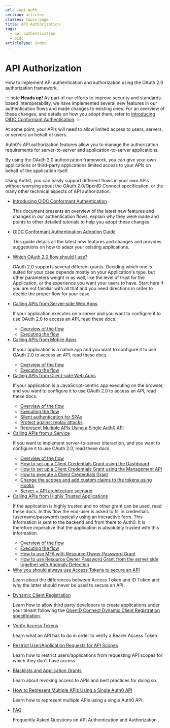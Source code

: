 ```yaml
---
url: /api-auth
section: articles
classes: topic-page
title: API Authorization
tags:
  - api-authentication
  - oidc
articleType: index
---
```


<div class="topic-page-header">
  <div data-name="example" class="topic-page-badge"></div>
  <h1>API Authorization</h1>
  <p>
    How to implement API authentication and authorization using the OAuth 2.0 authorization framework.
  </p>
</div>

::: note
<strong>Heads up!</strong> As part of our efforts to improve security and standards-based interoperability, we have implemented several new features in our authentication flows and made changes to existing ones. For an overview of these changes, and details on how you adopt them, refer to <a href="/api-auth/intro">Introducing OIDC Conformant Authentication</a>.
:::

At some point, your APIs will need to allow limited access to users, servers, or servers on behalf of users.

Auth0's API authorization features allow you to manage the authorization requirements for server-to-server and application-to-server applications.

By using the OAuth 2.0 authorization framework, you can give your own applications or third-party applications limited access to your APIs on behalf of the application itself.

Using Auth0, you can easily support different flows in your own APIs without worrying about the OAuth 2.0/OpenID Connect specification, or the many other technical aspects of API authorization.

<ul class="topic-links">
  <li>
    <i class="icon icon-budicon-715"></i><a href="/api-auth/intro">Introducing OIDC Conformant Authentication</a>
    <p>
      This document presents an overview of the latest new features and changes in our authentication flows, explain why they were made and points to other detailed tutorials to help you adopt these changes.
    </p>
  </li>
  <li>
    <i class="icon icon-budicon-715"></i><a href="/api-auth/tutorials/adoption">OIDC Conformant Authentication Adoption Guide</a>
    <p>
      This guide details all the latest new features and changes and provides suggestions on how to adapt your existing applications.
    </p>
  </li>
  <li>
    <i class="icon icon-budicon-715"></i><a href="/api-auth/which-oauth-flow-to-use">Which OAuth 2.0 flow should I use?</a>
    <p>
      OAuth 2.0 supports several different grants. Deciding which one is suited for your case depends mostly on your Application's type, but other parameters weight in as well, like the level of trust for the Application, or the experience you want your users to have. Start here if you are not familiar with all that and you need directions in order to decide the proper flow for your case.
    </p>
  </li>
  <li>
    <i class="icon icon-budicon-715"></i><a href="/api-auth/grant/authorization-code">Calling APIs from Server-side Web Apps</a>
    <p>
      If your application executes on a server and you want to configure it to use OAuth 2.0 to access an API, read these docs.
    </p>
    <ul>
      <li>
        <i class="icon icon-budicon-695"></i><a href="/api-auth/grant/authorization-code">Overview of the flow</a>
      </li>
      <li>
        <i class="icon icon-budicon-695"></i><a href="/api-auth/tutorials/authorization-code-grant">Executing the flow</a>
      </li>
    </ul>
  </li>
  <li>
    <i class="icon icon-budicon-715"></i><a href="/api-auth/grant/authorization-code-pkce">Calling APIs from Mobile Apps</a>
    <p>
      If your application is a native app and you want to configure it to use OAuth 2.0 to access an API, read these docs.
    </p>
    <ul>
      <li>
        <i class="icon icon-budicon-695"></i><a href="/api-auth/grant/authorization-code-pkce">Overview of the flow</a>
      </li>
      <li>
        <i class="icon icon-budicon-695"></i><a href="/api-auth/tutorials/authorization-code-grant-pkce">Executing the flow</a>
      </li>
    </ul>
  </li>
  <li>
    <i class="icon icon-budicon-715"></i><a href="/api-auth/grant/implicit">Calling APIs from Client-side Web Apps</a>
    <p>
      If your application is a JavaScript-centric app executing on the browser, and you want to configure it to use OAuth 2.0 to access an API, read these docs.
    </p>
    <ul>
      <li>
        <i class="icon icon-budicon-695"></i><a href="/api-auth/grant/implicit">Overview of the flow</a>
      </li>
      <li>
        <i class="icon icon-budicon-695"></i><a href="/api-auth/tutorials/implicit-grant">Executing the flow</a>
      </li>
      <li>
        <i class="icon icon-budicon-695"></i><a href="/api-auth/tutorials/silent-authentication">Silent authentication for SPAs</a>
      </li>
      <li>
        <i class="icon icon-budicon-695"></i><a href="/api-auth/tutorials/nonce">Protect against replay attacks</a>
      </li>
      <li>
        <i class="icon icon-budicon-695"></i><a href="/api-auth/tutorials/represent-multiple-apis">Represent Multiple APIs Using a Single Auth0 API</a>
      </li>
    </ul>
  </li>
  <li>
    <i class="icon icon-budicon-715"></i><a href="/api-auth/grant/client-credentials">Calling APIs from a Service</a>
    <p>
      If you want to implement server-to-server interaction, and you want to configure it to use OAuth 2.0, read these docs.
    </p>
    <ul>
      <li>
        <i class="icon icon-budicon-695"></i><a href="/api-auth/grant/client-credentials">Overview of the flow</a>
      </li>
      <li>
        <i class="icon icon-budicon-695"></i><a href="/api-auth/config/using-the-auth0-dashboard">How to set up a Client Credentials Grant using the Dashboard</a>
      </li>
      <li>
        <i class="icon icon-budicon-695"></i><a href="/api-auth/config/using-the-management-api">How to set up a Client Credentials Grant using the Management API</a>
      </li>
      <li>
        <i class="icon icon-budicon-695"></i><a href="/api-auth/config/asking-for-access-tokens">How to execute a Client Credentials Grant</a>
      </li>
      <li>
        <i class="icon icon-budicon-695"></i><a href="/api-auth/tutorials/client-credentials/customize-with-hooks">Change the scopes and add custom claims to the tokens using Hooks</a>
      </li>
      <li>
        <i class="icon icon-budicon-695"></i><a href="/architecture-scenarios/application/server-api">Server + API architecture scenario</a>
      </li>
    </ul>
  </li>
  <li>
    <i class="icon icon-budicon-715"></i><a href="/api-auth/grant/password">Calling APIs from Highly Trusted Applications</a>
    <p>
      If the application is highly trusted and no other grant can be used, read these docs. In this flow the end-user is asked to fill in credentials (username/password) typically using an interactive form. This information is sent to the backend and from there to Auth0.  It is therefore imperative that the application is absolutely trusted with this information.
    </p>
    <ul>
      <li>
        <i class="icon icon-budicon-695"></i><a href="/api-auth/grant/password">Overview of the flow</a>
      </li>
      <li>
        <i class="icon icon-budicon-695"></i><a href="/api-auth/tutorials/password-grant">Executing the flow</a>
      </li>
      <li>
        <i class="icon icon-budicon-695"></i><a href="/api-auth/tutorials/multifactor-resource-owner-password">How to use MFA with Resource Owner Password Grant</a>
      </li>
      <li>
        <i class="icon icon-budicon-695"></i><a href="/api-auth/tutorials/using-resource-owner-password-from-server-side">How to use Resource Owner Password Grant from the server side together with Anomaly Detection</a>
      </li>
    </ul>
  </li>
  <li>
    <i class="icon icon-budicon-715"></i><a href="/api-auth/why-use-access-tokens-to-secure-apis">Why you should always use Access Tokens to secure an API</a>
    <p>
      Learn about the differences between Αccess Τoken and ID Τoken and why the latter should never be used to secure an API.
    </p>
  </li>
  <li>
    <i class="icon icon-budicon-715"></i><a href="/api-auth/dynamic-application-registration">Dynamic Client Registration</a>
    <p>
      Learn how to allow third party developers to create applications under your tenant following the <a href="https://openid.net/specs/openid-connect-registration-1_0.html">OpenID Connect Dynamic Client Registration specification</a>.
    </p>
  </li>
  <li>
    <i class="icon icon-budicon-715"></i><a href="/api-auth/tutorials/verify-access-token">Verify Access Tokens</a>
    <p>
      Learn what an API has to do in order to verify a Bearer Access Token.
    </p>
  </li>
  <li>
    <i class="icon icon-budicon-715"></i><a href="/api-auth/restrict-requests-for-scopes">Restrict User/Application Requests for API Scopes</a>
    <p>
      Learn how to restrict users/applications from requesting API scopes for which they don't have access.
    </p>
  </li>
  <li>
    <i class="icon icon-budicon-715"></i><a href="/api-auth/blacklists-vs-grants">Blacklists and Application Grants</a>
    <p>
      Learn about revoking access to APIs and best practices for doing so.
    </p>
  </li>
  <li>
    <i class="icon icon-budicon-715"></i><a href="/api-auth/tutorials/represent-multiple-apis">How to Represent Multiple APIs Using a Single Auth0 API</a>
    <p>
      Learn how to represent multiple APIs using a single Auth0 API.
    </p>
  </li>
  <li>
    <i class="icon icon-budicon-715"></i><a href="/api-auth/faq">FAQ</a>
    <p>
      Frequently Asked Questions on API Authentication and Authorization .
    </p>
  </li>
</ul>
